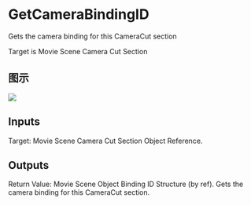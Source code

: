 # GetCameraBindingID

Gets the camera binding for this CameraCut section

Target is Movie Scene Camera Cut Section

## 图示

![]($-20221218-20521781.png)

## Inputs

Target: Movie Scene Camera Cut Section Object Reference.  

## Outputs

Return Value: Movie Scene Object Binding ID Structure (by ref). Gets the camera binding for this CameraCut section.

